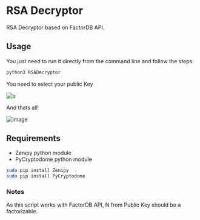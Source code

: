 # RSA Decryptor

RSA Decryptor based on FactorDB API. 

## **Usage**

You just need to run it directly from the command line and follow the steps.


```bash    
python3 RSADecryptor
```
You need to select your public Key

![o](https://user-images.githubusercontent.com/81928639/180675753-0cf9af80-1741-4ab5-85f2-b2ae0ff6cb86.png)

And thats all!

![image](https://user-images.githubusercontent.com/81928639/180677017-ab12c06a-bcce-4f26-a3d1-2ea095c5c7ab.png)



## **Requirements**
  
* Zenipy python module
* PyCryptodome python module

```bash
sudo pip install Zenipy
sudo pip install PyCryptodome
```
### **Notes**
As this script works with FactorDB API, N from Public Key should be a factorizable.
